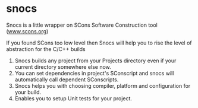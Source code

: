 snocs
=====

Snocs is a little wrapper on SCons Software Construction tool (www.scons.org)

If you found SCons too low level then Snocs will help you to rise the level of abstraction for the C/C++ builds

1. Snocs builds any project from your Projects directory even if your current directory somewhere else now.
2. You can set dependencies in project's SConscript and snocs will automatically call dependent SConscripts.
3. Snocs helps you with choosing compiler, platform and configuration for your build.
4. Enables you to setup Unit tests for your project.
